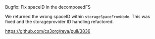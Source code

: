 Bugfix: Fix spaceID in the decomposedFS

We returned the wrong spaceID within ``storageSpaceFromNode``. This was fixed and the storageprovider ID handling refactored.

https://github.com/cs3org/reva/pull/3836
